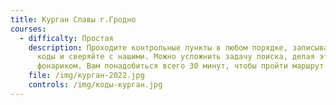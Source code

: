 ```yaml
---
title: Курган Славы г.Гродно
courses:
  - difficalty: Простая
    description: Проходите контрольные пункты в любом порядке, записывайте буквенные
      коды и сверяйте с нашими. Можно усложнить задачу поиска, делая это ночью с
      фонариком. Вам понадобиться всего 30 минут, чтобы пройти маршрут пешком.
    file: /img/курган-2022.jpg
    controls: /img/коды-курган.jpg
---
```

